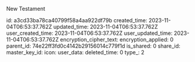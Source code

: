 New Testament

id: a3cd33ba78ca40799f58a4aa922df79b
created_time: 2023-11-04T06:53:37.762Z
updated_time: 2023-11-04T06:53:37.762Z
user_created_time: 2023-11-04T06:53:37.762Z
user_updated_time: 2023-11-04T06:53:37.762Z
encryption_cipher_text: 
encryption_applied: 0
parent_id: 74e22ff3fd0c4142b29156014c779f1d
is_shared: 0
share_id: 
master_key_id: 
icon: 
user_data: 
deleted_time: 0
type_: 2